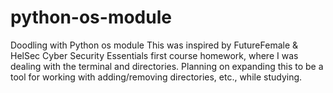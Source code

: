 # python-os-module
Doodling with Python os module
This was inspired by FutureFemale & HelSec Cyber Security Essentials first course homework, where I was dealing with the terminal and directories. Planning on expanding this to be a tool for working with adding/removing directories, etc., while studying.
